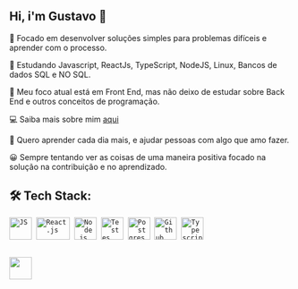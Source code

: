 ## Hi, i'm Gustavo 👋

<!--
**GustavoMendes21/GustavoMendes21** is a ✨ _special_ ✨ repository because its `README.md` (this file) appears on your GitHub profile.

Here are some ideas to get you started:

- 🔭 I’m currently working on ...
- 🌱 I’m currently learning ...
- 👯 I’m looking to collaborate on ...
- 🤔 I’m looking for help with ...
- 💬 Ask me about ...
- 📫 How to reach me: ...
- 😄 Pronouns: ...
- ⚡ Fun fact: ...
-->

<p>
 🧠 Focado em desenvolver soluções simples para problemas difíceis e aprender com o processo. 
 
 🌱 Estudando Javascript, ReactJs, TypeScript, NodeJS, Linux, Bancos de dados SQL e NO SQL.
 
 🥇 Meu foco atual está em Front End, mas não deixo de estudar sobre Back End e outros conceitos de programação.
 
 💻 Saiba mais sobre mim [aqui](https://gustavomendes.vercel.app/)
   
 💚 Quero aprender cada dia mais, e ajudar pessoas com algo que amo fazer. 
  
 😀 Sempre tentando  ver as coisas de uma maneira positiva focado na solução na contribuição e no aprendizado. 
 
</p>

## 🛠 Tech Stack: ##

<p align="left">
  <code><img src="https://user-images.githubusercontent.com/51785898/91357834-3eb8df00-e7c8-11ea-9936-0ce666ac2a11.png" alt="JS" width="40" height="40"/></code>&nbsp;
<!--   <code><img src="https://user-images.githubusercontent.com/51785898/91357841-3fea0c00-e7c8-11ea-91de-947891a2dec6.png" alt="Docker" width="40" height="40" />   </code>&nbsp; -->
  <code><img src="https://user-images.githubusercontent.com/51785898/91357843-411b3900-e7c8-11ea-8161-3e8191a6cde2.png" alt="React.js" width="60" height="40" /></code>&nbsp;
<!-- <code><img src="https://user-images.githubusercontent.com/51785898/91357845-424c6600-e7c8-11ea-9457-53c06cf3b6ed.png" alt="React-Native" width="60" height="40" /></code>&nbsp; -->
    <code><img src="https://user-images.githubusercontent.com/51785898/91357850-44162980-e7c8-11ea-966c-a7ebaba08ba3.png" alt="Node.js" width="40" height="40"/></code>&nbsp;
      <code><img src="https://user-images.githubusercontent.com/51785898/91358293-f0581000-e7c8-11ea-95f0-f1a8e29ee9d1.png" alt="Testes" width="40" height="40"/></code>&nbsp;
      <code><img src="https://user-images.githubusercontent.com/51785898/91358318-ff3ec280-e7c8-11ea-9d80-c8e249594078.png" alt="Postgres" width="40" height="40"/></code>&nbsp;
      <code><img src="https://user-images.githubusercontent.com/51785898/91358353-0cf44800-e7c9-11ea-9a54-0a988aa2837c.png" alt="Github" width="40" height="40"/></code>&nbsp;
<!--   <code><img src="https://user-images.githubusercontent.com/51785898/91358419-31502480-e7c9-11ea-9bb8-5124117e9a75.png" alt="AWS" width="40" height="40"/></code>&nbsp; -->
  <code><img src="https://user-images.githubusercontent.com/51785898/91358426-3319e800-e7c9-11ea-9df0-b5a207cecfce.png" alt="Typescript" width="40" height="40"/></code>&nbsp;
 
 <code> <img src="https://cdn.jsdelivr.net/gh/devicons/devicon/icons/linux/linux-original.svg"  width="40" height="40" /></code>
</p>


<!-- <ul>
  <li>HTML, CSS, Javascript ✔</li>
  <li>ReactJs ✔</li>
  <li>Nodejs: express, api-rest ✔</li>
  <li>PostgreSQL ✔</li>
</ul>
 -->

